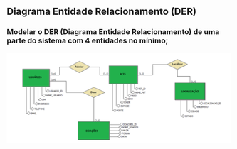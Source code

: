 ##  Diagrama Entidade Relacionamento  (DER)

###  Modelar o DER (Diagrama Entidade Relacionamento) de uma parte do sistema com 4 entidades no mínimo;


![Resultado](image.png)